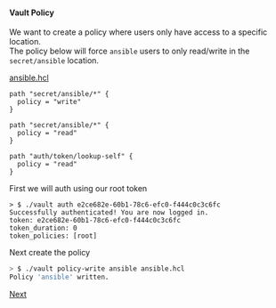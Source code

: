 #### Vault Policy
We want to create a policy where users only have access to a specific location.  
The policy below will force `ansible` users to only read/write in the `secret/ansible` location.

[ansible.hcl](example/ansible.hcl) 

```
path "secret/ansible/*" {
  policy = "write"
}

path "secret/ansible/*" {
  policy = "read"
}

path "auth/token/lookup-self" {
  policy = "read"
}
```

First we will auth using our root token
```
> $ ./vault auth e2ce682e-60b1-78c6-efc0-f444c0c3c6fc
Successfully authenticated! You are now logged in.
token: e2ce682e-60b1-78c6-efc0-f444c0c3c6fc
token_duration: 0
token_policies: [root]
```
Next create the policy
```bash
> $ ./vault policy-write ansible ansible.hcl
Policy 'ansible' written.
```


[Next](3_create_userpass.md)
